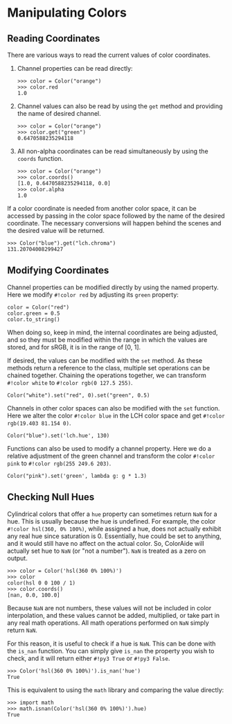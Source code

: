 # Manipulating Colors

## Reading Coordinates

There are various ways to read the current values of color coordinates.

1. Channel properties can be read directly:

    ```pycon3
    >>> color = Color("orange")
    >>> color.red
    1.0
    ```

2. Channel values can also be read by using the `get` method and providing the name of desired channel.

    ```pycon3
    >>> color = Color("orange")
    >>> color.get("green")
    0.6470588235294118
    ```

3. All non-alpha coordinates can be read simultaneously by using the `coords` function.

    ```pycon3
    >>> color = Color("orange")
    >>> color.coords()
    [1.0, 0.6470588235294118, 0.0]
    >>> color.alpha
    1.0
    ```

If a color coordinate is needed from another color space, it can be accessed by passing in the color space followed by
the name of the desired coordinate. The necessary conversions will happen behind the scenes and the desired value will
be returned.

```pycon3
>>> Color("blue").get("lch.chroma")
131.20704008299427
```

## Modifying Coordinates

Channel properties can be modified directly by using the named property. Here we modify `#!color red` by adjusting its
`green` property:

```color
color = Color("red")
color.green = 0.5
color.to_string()
```

When doing so, keep in mind, the internal coordinates are being adjusted, and so they must be modified within the range
in which the values are stored, and for sRGB, it is in the range of \[0, 1\].

If desired, the values can be modified with the `set` method. As these methods return a reference to the class, multiple
set operations can be chained together. Chaining the operations together, we can transform `#!color white` to
`#!color rgb(0 127.5 255)`.

```color
Color("white").set("red", 0).set("green", 0.5)
```

Channels in other color spaces can also be modified with the `set` function. Here we alter the color `#!color blue` in
the LCH color space and get `#!color rgb(19.403 81.154 0)`.

```{.color fit}
Color("blue").set('lch.hue', 130)
```

Functions can also be used to modify a channel property. Here we do a relative adjustment of the green channel and
transform the color `#!color pink` to `#!color rgb(255 249.6 203)`.

```color
Color("pink").set('green', lambda g: g * 1.3)
```

## Checking Null Hues

Cylindrical colors that offer a `hue` property can sometimes return `NaN` for a hue. This is usually because the hue
is undefined. For example, the color `#!color hsl(360, 0% 100%)`, while assigned a hue, does not actually exhibit any
real hue since saturation is 0. Essentially, hue could be set to anything, and it would still have no affect on the
actual color. So, ColorAide will actually set hue to `NaN` (or "not a number"). `NaN` is treated as a zero on output.

```pycon3
>>> color = Color('hsl(360 0% 100%)')
>>> color
color(hsl 0 0 100 / 1)
>>> color.coords()
[nan, 0.0, 100.0]
```

Because `NaN` are not numbers, these values will not be included in color interpolation, and these values cannot be
added, multiplied, or take part in any real math operations. All math operations performed on `NaN` simply return `NaN`.

For this reason, it is useful to check if a hue is `NaN`. This can be done with the `is_nan` function. You can simply
give `is_nan` the property you wish to check, and it will return either `#!py3 True` or `#!py3 False`.

```pycon3
>>> Color('hsl(360 0% 100%)').is_nan('hue')
True
```

This is equivalent to using the `math` library and comparing the value directly:

```pycon3
>>> import math
>>> math.isnan(Color('hsl(360 0% 100%)').hue)
True
```
